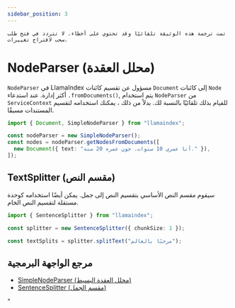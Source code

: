 ```yaml
---
sidebar_position: 3
---
```


`تمت ترجمة هذه الوثيقة تلقائيًا وقد تحتوي على أخطاء. لا تتردد في فتح طلب سحب لاقتراح تغييرات.`

# NodeParser (محلل العقدة)

`NodeParser` في LlamaIndex مسؤول عن تقسيم كائنات `Document` إلى كائنات `Node` أكثر إدارة. عند استدعاء `.fromDocuments()`, يتم استخدام `NodeParser` من `ServiceContext` للقيام بذلك تلقائيًا بالنسبة لك. بدلاً من ذلك ، يمكنك استخدامه لتقسيم المستندات مسبقًا.

```typescript
import { Document, SimpleNodeParser } from "llamaindex";

const nodeParser = new SimpleNodeParser();
const nodes = nodeParser.getNodesFromDocuments([
  new Document({ text: "أنا عمري 10 سنوات. جون عمره 20 سنة." }),
]);
```

## TextSplitter (مقسم النص)

سيقوم مقسم النص الأساسي بتقسيم النص إلى جمل. يمكن أيضًا استخدامه كوحدة مستقلة لتقسيم النص الخام.

```typescript
import { SentenceSplitter } from "llamaindex";

const splitter = new SentenceSplitter({ chunkSize: 1 });

const textSplits = splitter.splitText("مرحبًا بالعالم");
```

## مرجع الواجهة البرمجية

- [SimpleNodeParser (محلل العقدة البسيط)](../../api/classes/SimpleNodeParser.md)
- [SentenceSplitter (مقسم الجمل)](../../api/classes/SentenceSplitter.md)

"
